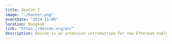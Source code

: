 ```yaml
---
title: DevCon 7
image: "./banner.png"
eventDate: "2024-11-09"
location: Bangkok
link: "https://devcon.org/en/"
description: Devcon is an intensive introduction for new Ethereum explorers, a global family reunion for those already a part of our ecosystem, and a source of energy and creativity for all.
---
```

